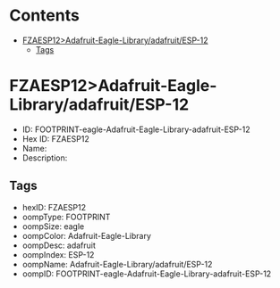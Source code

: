 



Contents
========

* [FZAESP12>Adafruit-Eagle-Library/adafruit/ESP-12](#fzaesp12adafruit-eagle-libraryadafruitesp-12)
	* [Tags](#tags)

# FZAESP12>Adafruit-Eagle-Library/adafruit/ESP-12

- ID: FOOTPRINT-eagle-Adafruit-Eagle-Library-adafruit-ESP-12
- Hex ID: FZAESP12
- Name: 
- Description: 

## Tags

- hexID: FZAESP12
- oompType: FOOTPRINT
- oompSize: eagle
- oompColor: Adafruit-Eagle-Library
- oompDesc: adafruit
- oompIndex: ESP-12
- oompName: Adafruit-Eagle-Library/adafruit/ESP-12
- oompID: FOOTPRINT-eagle-Adafruit-Eagle-Library-adafruit-ESP-12
